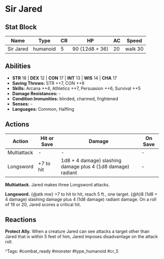 # Sir Jared

## Stat Block

| Name | Type | CR | HP | AC | Speed |
|------|------|----|----|----|-------|
| Sir Jared | humanoid | 5 | 90 (12d8 + 36) | 20 | walk 30 |

## Abilities

- **STR** 18 | **DEX** 12 | **CON** 17 | **INT** 13 | **WIS** 14 | **CHA** 17
- **Saving Throws:** STR ++7, CON ++6  
- **Skills:** Arcana ++4, Athletics ++7, Persuasion ++6, Survival ++5  
- **Damage Resistances:** -  
- **Condition Immunities:** blinded, charmed, frightened  
- **Senses:** -  
- **Languages:** Common, Halfling


## Actions

| Action | Hit or Save | Damage | On Save |
|--------|--------------|--------|----------|
| Multiattack | - | - | - |
| Longsword | +7 to hit | 1d8 + 4 damage) slashing damage plus 4 (1d8 damage) radiant | - |

**Multiattack.** Jared makes three Longsword attacks.

**Longsword.** {@atk mw} +7 to hit to hit, reach 5 ft., one target. {@h}8 (1d8 + 4 damage) slashing damage plus 4 (1d8 damage) radiant damage. On a roll of 19 or 20, Jared scores a critical hit.

## Reactions

**Protect Ally.** When a creature Jared can see attacks a target other than Jared that is within 5 feet of him, Jared imposes disadvantage on the attack roll.



^Tags: #combat_ready #monster #type_humanoid #cr_5